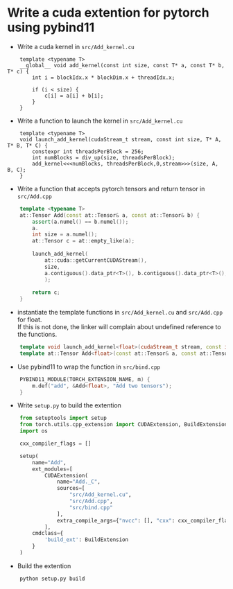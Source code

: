 # Write a cuda extention for pytorch using pybind11

* Write a cuda kernel in `src/Add_kernel.cu`
```CUDA
    template <typename T>
    __global__ void add_kernel(const int size, const T* a, const T* b, T* c) {
        int i = blockIdx.x * blockDim.x + threadIdx.x;

        if (i < size) {
            c[i] = a[i] + b[i];
        }
    }
```
* Write a function to launch the kernel in `src/Add_kernel.cu`
```CUDA
    template <typename T>
    void launch_add_kernel(cudaStream_t stream, const int size, T* A, T* B, T* C) {
        constexpr int threadsPerBlock = 256;
        int numBlocks = div_up(size, threadsPerBlock);
        add_kernel<<<numBlocks, threadsPerBlock,0,stream>>>(size, A, B, C);
    }
```
* Write a function that accepts pytorch tensors and return tensor in `src/Add.cpp`
```C++
    template <typename T>
    at::Tensor Add(const at::Tensor& a, const at::Tensor& b) {
        assert(a.numel() == b.numel());
        a.
        int size = a.numel();
        at::Tensor c = at::empty_like(a);
        
        launch_add_kernel(
            at::cuda::getCurrentCUDAStream(), 
            size,
            a.contiguous().data_ptr<T>(), b.contiguous().data_ptr<T>(), c.contiguous().data_ptr<T>()
            );
        
        return c;
    }
```

* instantiate the template functions in `src/Add_kernel.cu` and `src/Add.cpp` for float.    
    If this is not done, the linker will complain about undefined reference to the functions.
```C++
    template void launch_add_kernel<float>(cudaStream_t stream, const int size, float* A, float* B, float* C);
    template at::Tensor Add<float>(const at::Tensor& a, const at::Tensor& b);
```

* Use pybind11 to wrap the function in `src/bind.cpp`
```C++
    PYBIND11_MODULE(TORCH_EXTENSION_NAME, m) {
        m.def("add", &Add<float>, "Add two tensors");
    }
```
* Write `setup.py` to build the extention
```python
    from setuptools import setup
    from torch.utils.cpp_extension import CUDAExtension, BuildExtension
    import os

    cxx_compiler_flags = []

    setup(
        name="Add",
        ext_modules=[
            CUDAExtension(
                name="Add._C",
                sources=[
                    "src/Add_kernel.cu",
                    "src/Add.cpp",
                    "src/bind.cpp"
                ],
                extra_compile_args={"nvcc": [], "cxx": cxx_compiler_flags})
            ],
        cmdclass={
            'build_ext': BuildExtension
        }
    )
```
* Build the extention
```bash
    python setup.py build
```


